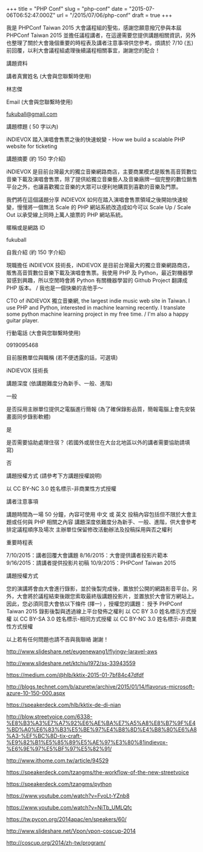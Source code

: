 +++
title = "PHP Conf"
slug = "php-conf"
date = "2015-07-06T06:52:47.000Z"
url = "/2015/07/06/php-conf"
draft = true
+++

我是 PHPConf Taiwan 2015 大會議程組的聖佑，感謝您願意撥冗參與本屆 PHPConf Taiwan 2015 並擔任議程講者，在這邊需要您提供講題相關資訊，另外也整理了關於大會幾個重要的時程表及講者注意事項供您參考。煩請於 7/10 (五) 前回覆，以利大會議程組處理後續議程相關事宜，謝謝您的配合！

講題資料

講者真實姓名 (大會與您聯繫時使用)

林志傑

Email (大會與您聯繫時使用)

fukuball@gmail.com

講題標題 ( 50 字以內)

iNDIEVOX 踏入演唱會售票之後的快速蛻變 - How we build a scalable PHP website for ticketing

講題摘要 (約 150 字介紹)

iNDIEVOX 是目前台灣最大的獨立音樂網路商店，主要商業模式是販售高音質數位音樂下載及演唱會售票，除了提供給獨立音樂藝人及音樂廠牌一個完整的數位銷售平台之外，也讓喜歡獨立音樂的大眾可以便利地購買到喜歡的音樂及門票。

我們將在這個議題分享 iNDIEVOX 如何在踏入演唱會售票領域之後開始快速蛻變，慢慢將一個無法 Scale 的 PHP 網站系統改造成如今可以 Scale Up / Scale Out 以承受線上同時上萬人搶票的 PHP 網站系統。

暱稱或是網路 ID

fukuball

自我介紹 (約 150 字介紹)

現職擔任 iNDIEVOX 技術長，iNDIEVOX 是目前台灣最大的獨立音樂網路商店，販售高音質數位音樂下載及演唱會售票。我使用 PHP 及 Python，最近對機器學習感到興趣，所以空閒時會將 Python 有關機器學習的 Github Project 翻譯成 PHP 版本。 / 我也是一個快樂的吉他手～

CTO of iNDIEVOX 獨立音樂網, the largest indie music web site in Taiwan. I use PHP and Python, interested in machine learning recently. I translate some python machine learning project in my free time. / I'm also a happy guitar player.

行動電話 (大會與您聯繫時使用)

0919095468

目前服務單位與職稱 (若不便透露的話，可選填)

iNDIEVOX 技術長

講題深度 (依講題難度分為新手、一般、進階)

一般

是否採用主辦單位提供之電腦進行簡報 (為了確保錄影品質，簡報電腦上會先安裝畫面同步錄影軟體)

是

是否需要協助處理住宿？ (若國外或居住在大台北地區以外的講者需要協助請填寫)

否

講題授權方式 (請參考下方講題授權說明)

以 CC BY-NC 3.0 姓名標示-非商業性方式授權




講者注意事項

講題時間為一場 50 分鐘，內容可使用 中文 或 英文
投稿內容包括但不限於大會主題或任何與 PHP 相關之內容
講題深度依難度分為新手、一般、進階，供大會參考排定議程順序及場次
主辦單位保留修改活動辦法及投稿採用與否之權利

重要時程表

7/10/2015：講者回覆大會講題
8/16/2015：大會提供講者投影片範本
9/16/2015：請講者提供投影片初稿
10/9/2015：PHPConf Taiwan 2015

講題授權方式

您的演講將會由大會進行錄影，並於後製完成後，置放於公開的網路影音平台。另外，大會將於議程結束後跟您索取最終版講題投影片，並置放於大會官方網站上。因此，您必須同意大會依以下條件 (擇一) ，授權您的講題：
授予 PHPConf Taiwan 2015 錄影後製與透過線上平台發佈之權利
以 CC BY 3.0 姓名標示方式授權
以 CC BY-SA 3.0 姓名標示-相同方式授權
以 CC BY-NC 3.0 姓名標示-非商業性方式授權

以上若有任何問題也請不吝與我聯絡
謝謝！

http://www.slideshare.net/eugenewang1/flyingv-laravel-aws

http://www.slideshare.net/ktchiu1972/ss-33943559

https://medium.com/@hlb/kktix-2015-01-7bf84c47dfdf

http://blogs.technet.com/b/azuretw/archive/2015/01/14/flavorus-microsoft-azure-10-150-000.aspx

https://speakerdeck.com/hlb/kktix-de-di-nian

http://blow.streetvoice.com/6338-%E8%B3%A3%E7%A7%92%E6%AE%BA%E7%A5%A8%E8%B7%9F%E4%BD%A0%E6%83%B3%E5%BE%97%E4%B8%8D%E4%B8%80%E6%A8%A3-%EF%BC%8D-tix-craft-%E9%82%B1%E5%85%89%E5%AE%97%E3%80%81indievox-%E6%9E%97%E5%BF%97%E5%82%91/

http://www.ithome.com.tw/article/94529

https://speakerdeck.com/tzangms/the-workflow-of-the-new-streetvoice

https://speakerdeck.com/tzangms/python

https://www.youtube.com/watch?v=FvoLt-YZnb8

https://www.youtube.com/watch?v=NiTb_UMLQfc

https://tw.pycon.org/2014apac/en/speakers/60/

http://www.slideshare.net/Vpon/vpon-coscup-2014

http://coscup.org/2014/zh-tw/program/

